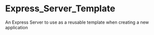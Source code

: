 # Express_Server_Template
An Express Server to use as a reusable template when creating a new application
